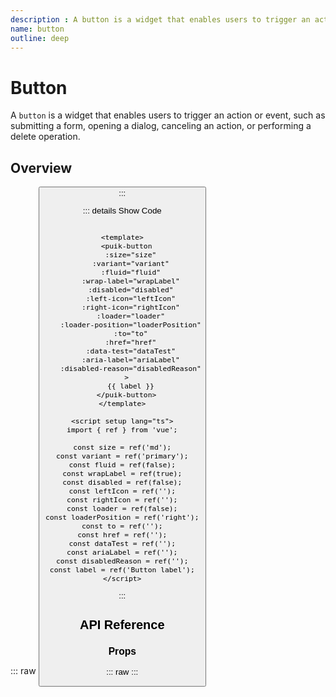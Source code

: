```yaml
---
description : A button is a widget that enables users to trigger an action or event, such as submitting a form, opening a dialog, canceling an action, or performing a delete operation.
name: button
outline: deep
---
```

<script setup>
  import Button from '@vitepress/components/Button.vue';
  import DataAttributes from '@vitepress/utilities/DataAttributes.vue';
  import ComponentOverview from '@vitepress/utilities/ComponentOverview.vue';

  const attributes = [
    {
      prop: 'variant',
      default: 'primary',
      type: 'PuikButtonVariants',
      details: `
enum PuikButtonVariants {
  Primary = 'primary',
  PrimaryReverse = 'primary-reverse',
  Destructive = 'destructive',
  Secondary = 'secondary',
  SecondaryReverse = 'secondary-reverse',
  Tertiary = 'tertiary',
  Text = 'text',
  TextReverse = 'text-reverse',
  Info = 'info',
  Success = 'success',
  Warning = 'warning',
  Danger = 'danger',
}
      `,
      description: 'Sets the button variant',
      required: false
    },
    {
      prop: 'size',
      default: 'md',
      type: 'PuikButtonSizes',
      details: `
enum PuikButtonSizes {
  Small = 'sm',
  Medium = 'md',
  Large = 'lg',
}
      `,
      description: 'Sets the button size',
      required: false
    },
    {
      prop: 'fluid',
      default: 'false',
      type: 'boolean',
      description: 'Sets the button as fluid',
      required: false
    },
    {
      prop: 'wrapLabel',
      default: 'false',
      type: 'boolean',
      description: 'Sets the carriage return of the button label',
      required: false
    },
    {
      prop: 'disabled',
      default: 'false',
      type: 'boolean',
      description: 'Sets the button as disabled',
      required: false
    },
    {
      prop: 'leftIcon',
      default: 'undefined',
      type: 'string',
      description: 'Sets the button left icon (from Material Symbols: https://fonts.google.com/icons)',
      required: false
    },
    {
      prop: 'rightIcon',
      default: 'undefined',
      type: 'string',
      description: 'Sets the button right icon (from Material Symbols: https://fonts.google.com/icons)',
      required: false
    },
    {
      prop: 'loading',
      default: 'false',
      type: 'boolean',
      description: 'Sets the loading state of the button',
      required: false
    },
    {
      prop: 'loaderPosition',
      default: 'right',
      type: 'buttonLoaderPositions',
      details: `
enum PuikButtonLoaderPositions {
  Left = 'left',
  Right = 'right'
}
      `,
      description: 'Sets the loading position of the button'
    },
    {
      prop: 'to',
      default: 'undefined',
      type: 'string',
      description: 'Sets a vue router link for the button (changes button to router-link)'
    },
    {
      prop: 'href',
      default: 'undefined',
      type: 'string',
      description: 'Sets a link for the button (changes button to "a" html tag)'
    },
    {
      prop: 'dataTest',
      type: 'string',
      default: 'undefined',
      description: 'Sets a data-test attribute to the button `${dataTest}` `left-icon-${dataTest}` `right-icon-${dataTest}`'
    },
    {
      prop: 'ariaLabel',
      default: 'undefined',
      type: 'string',
      description: 'Sets the aria-label attribute for accessibility'
    },
    {
      prop: 'disabledReason',
      default: 'undefined',
      type: 'string',
      description: 'Sets the aria-describedby attribute for accessibility if disabled'
    }
  ];
</script>

# Button

A `button` is a widget that enables users to trigger an action or event, such as submitting a form, opening a dialog, canceling an action, or performing a delete operation.

## Overview

::: raw
<ComponentOverview>
  <Button />
</ComponentOverview>
:::

::: details Show Code

```vue

<template>
  <puik-button
    :size="size"
    :variant="variant"
    :fluid="fluid"
    :wrap-label="wrapLabel"
    :disabled="disabled"
    :left-icon="leftIcon"
    :right-icon="rightIcon"
    :loader="loader"
    :loader-position="loaderPosition"
    :to="to"
    :href="href"
    :data-test="dataTest"
    :aria-label="ariaLabel"
    :disabled-reason="disabledReason"
  >
    {{ label }}
  </puik-button>
</template>

<script setup lang="ts">
import { ref } from 'vue';

const size = ref('md');
const variant = ref('primary');
const fluid = ref(false);
const wrapLabel = ref(true);
const disabled = ref(false);
const leftIcon = ref('');
const rightIcon = ref('');
const loader = ref(false);
const loaderPosition = ref('right');
const to = ref('');
const href = ref('');
const dataTest = ref('');
const ariaLabel = ref('');
const disabledReason = ref('');
const label = ref('Button label');
</script>

```

:::

## API Reference

### Props

::: raw
<DataAttributes :attributes="attributes" />
:::
